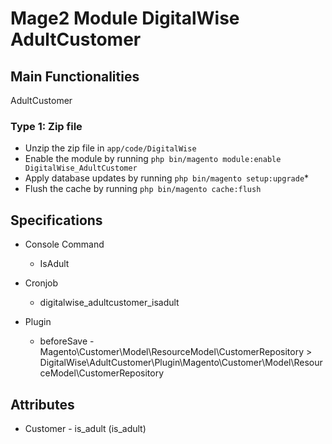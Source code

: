 # Mage2 Module DigitalWise AdultCustomer

## Main Functionalities
AdultCustomer

### Type 1: Zip file

 - Unzip the zip file in `app/code/DigitalWise`
 - Enable the module by running `php bin/magento module:enable DigitalWise_AdultCustomer`
 - Apply database updates by running `php bin/magento setup:upgrade`\*
 - Flush the cache by running `php bin/magento cache:flush`

## Specifications

 - Console Command
	- IsAdult

 - Cronjob
	- digitalwise_adultcustomer_isadult

 - Plugin
	- beforeSave - Magento\Customer\Model\ResourceModel\CustomerRepository > DigitalWise\AdultCustomer\Plugin\Magento\Customer\Model\ResourceModel\CustomerRepository


## Attributes
 - Customer - is_adult (is_adult)

